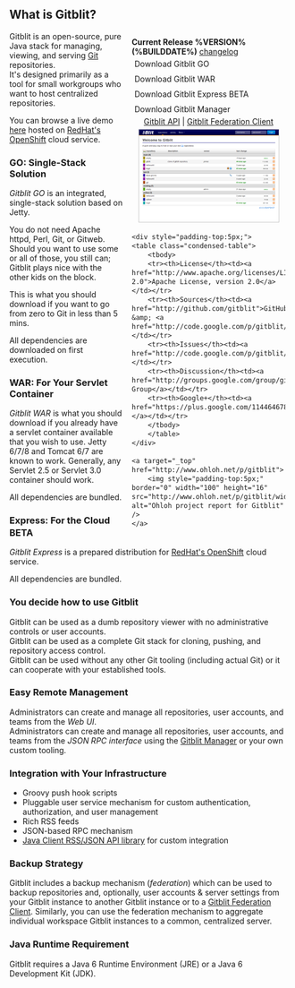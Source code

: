 ## What is Gitblit?
<div class="well" style="margin-left:5px;float:right;width:275px;padding: 10px 10px;">
<b>Current Release %VERSION% (%BUILDDATE%)</b> <a href="releases.html">changelog</a>
<div style="padding:5px;"><a style="width:150px;text-decoration:none;" class="btn success" href="http://code.google.com/p/gitblit/downloads/detail?name=%GO%">Download Gitblit GO</a></div>
<div style="padding:5px;"><a style="width:150px;text-decoration:none;" class="btn danger" href="http://code.google.com/p/gitblit/downloads/detail?name=%WAR%">Download Gitblit WAR</a></div>
<div style="padding:5px;"><a style="width:150px;text-decoration:none;" class="btn info" href="http://code.google.com/p/gitblit/downloads/detail?name=%EXPRESS%">Download Gitblit Express</a> <span class="label warning">BETA</span></div>
<div style="padding:5px;"><a style="width:150px;text-decoration:none;" class="btn primary" href="http://code.google.com/p/gitblit/downloads/detail?name=%MANAGER%">Download Gitblit Manager</a></div>
	<div style="text-align:center">
		<a href="http://code.google.com/p/gitblit/downloads/detail?name=%API%">Gitblit API</a> | <a href="http://code.google.com/p/gitblit/downloads/detail?name=%FEDCLIENT%">Gitblit Federation Client</a>
		<br/>
		<a href="screenshots.html" title="Screenshots"><img style="margin-top:5px;border:1px solid #ccc;" src="thumbs/00.png" alt="Screenshots" /></a>
	</div>

	<div style="padding-top:5px;">
	<table class="condensed-table">
		<tbody>
		<tr><th>License</th><td><a href="http://www.apache.org/licenses/LICENSE-2.0">Apache License, version 2.0</a></td></tr>
		<tr><th>Sources</th><td><a href="http://github.com/gitblit">GitHub</a> &amp; <a href="http://code.google.com/p/gitblit/source/list">GoogleCode</a></td></tr>		
		<tr><th>Issues</th><td><a href="http://code.google.com/p/gitblit/issues/list">GoogleCode</a></td></tr>
		<tr><th>Discussion</th><td><a href="http://groups.google.com/group/gitblit">Gitblit Group</a></td></tr>
		<tr><th>Google+</th><td><a href="https://plus.google.com/114464678392593421684">Gitblit+</a></td></tr>
		</tbody>
		</table>
	</div>

	<a target="_top" href="http://www.ohloh.net/p/gitblit">
		<img style="padding-top:5px;" border="0" width="100" height="16" src="http://www.ohloh.net/p/gitblit/widgets/project_thin_badge.gif" alt="Ohloh project report for Gitblit" />
	</a>
</div>

Gitblit is an open-source, pure Java stack for managing, viewing, and serving [Git][git] repositories.  
It's designed primarily as a tool for small workgroups who want to host centralized repositories.

You can browse a live demo [here](http://demo-gitblit.rhcloud.com) hosted on [RedHat's OpenShift][rhcloud] cloud service.

### GO: Single-Stack Solution

*Gitblit GO* is an integrated, single-stack solution based on Jetty.

You do not need Apache httpd, Perl, Git, or Gitweb.  Should you want to use some or all of those, you still can; Gitblit plays nice with the other kids on the block.

This is what you should download if you want to go from zero to Git in less than 5 mins.

All dependencies are downloaded on first execution.

### WAR: For Your Servlet Container
*Gitblit WAR* is what you should download if you already have a servlet container available that you wish to use.  Jetty 6/7/8 and Tomcat 6/7 are known to work.  Generally, any Servlet 2.5 or Servlet 3.0 container should work.

All dependencies are bundled.

### Express: For the Cloud <span class="label warning" style="vertical-align: middle;">BETA</span>
*Gitblit Express* is a prepared distribution for [RedHat's OpenShift][rhcloud] cloud service.

All dependencies are bundled.

### You decide how to use Gitblit

Gitblit can be used as a dumb repository viewer with no administrative controls or user accounts.  
Gitblit can be used as a complete Git stack for cloning, pushing, and repository access control.  
Gitblit can be used without any other Git tooling (including actual Git) or it can cooperate with your established tools.

### Easy Remote Management

Administrators can create and manage all repositories, user accounts, and teams from the *Web UI*.  
Administrators can create and manage all repositories, user accounts, and teams from the *JSON RPC interface* using the [Gitblit Manager](http://code.google.com/p/gitblit/downloads/detail?name=%MANAGER%) or your own custom tooling. 

### Integration with Your Infrastructure

- Groovy push hook scripts
- Pluggable user service mechanism for custom authentication, authorization, and user management
- Rich RSS feeds
- JSON-based RPC mechanism
- [Java Client RSS/JSON API library](http://code.google.com/p/gitblit/downloads/detail?name=%API%) for custom integration

### Backup Strategy

Gitblit includes a backup mechanism (*federation*) which can be used to backup repositories and, optionally, user accounts & server settings from your Gitblit instance to another Gitblit instance or to a [Gitblit Federation Client](http://code.google.com/p/gitblit/downloads/detail?name=%FEDCLIENT%).  Similarly, you can use the federation mechanism to aggregate individual workspace Gitblit instances to a common, centralized server.

### Java Runtime Requirement

Gitblit requires a Java 6 Runtime Environment (JRE) or a Java 6 Development Kit (JDK).

[jgit]: http://eclipse.org/jgit "Eclipse JGit Site"
[git]: http://git-scm.com "Official Git Site"
[rhcloud]: https://openshift.redhat.com/app "RedHat OpenShift"